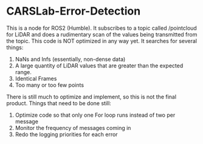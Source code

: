 # CARSLab-Error-Detection

This is a node for ROS2 (Humble). It subscribes to a topic called /pointcloud for LiDAR and does a rudimentary scan of the values being transmitted from the topic. This code is NOT optimized in any way yet.
It searches for several things:
1. NaNs and Infs (essentially, non-dense data)
2. A large quantity of LiDAR values that are greater than the expected range.
3. Identical Frames
4. Too many or too few points

There is still much to optimize and implement, so this is not the final product. Things that need to be done still:
1. Optimize code so that only one For loop runs instead of two per message
2. Monitor the frequency of messages coming in
3. Redo the logging priorities for each error
